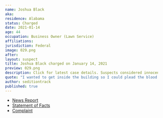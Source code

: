 ```yaml
---
name: Joshua Black
aka:
residence: Alabama
status: Charged
date: 2021-01-14
age: 44
occupation: Business Owner (Lawn Service)
affiliations:
jurisdiction: Federal
image: 029.png
after:
layout: suspect
title: Joshua Black charged on January 14, 2021
preview: 029.png
description: Click for latest case details. Suspects considered innocent until proven guilty.
quote: "I wanted to get inside the building so I could plead the blood of Jesus over it. That was my goal."
author: seditiontrack
published: true
---
```


- [News Report](https://www.wbrc.com/2021/01/14/leeds-man-charged-capitol-riot-identified-by-blood-his-cheek/)
- [Statement of Facts](https://www.justice.gov/opa/page/file/1354806/download)
- [Complaint](https://www.justice.gov/opa/page/file/1354811/download)